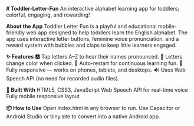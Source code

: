 **# Toddler-Letter-Fun**
An interactive alphabet learning app for toddlers; colorful, engaging, and rewarding!

**About the App**
Toddler Letter Fun is a playful and educational mobile-friendly web app designed to help toddlers learn the English alphabet. The app uses interactive letter buttons, feminine voice pronunciation, and a reward system with bubbles and claps to keep little learners engaged.

**✨ Features**
🅰️ Tap letters A–Z to hear their names pronounced.
💙 Letters change color when clicked.
🔁 Auto-restart for continuous learning fun.
📱 Fully responsive — works on phones, tablets, and desktops.
🔊 Uses Web Speech API (no need for recorded audio files).

**🚀 Built With**
HTML5, CSS3, JavaScript
Web Speech API for real-time voice
Fully mobile responsive layout

**📦 How to Use**
Open index.html in any browser to run.
Use Capacitor or Android Studio or tiiny.site to convert into a native Android app.
